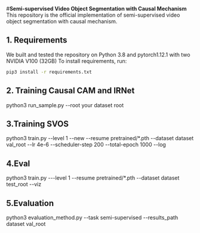 #**Semi-supervised Video Object Segmentation with Causal Mechanism**
This repository is the official implementation of semi-supervised video object segmentation with causal mechanism.
## 1. Requirements
We built and tested the repository on Python 3.8 and pytorch1.12.1 with two NVIDIA V100 (32GB) 
To install requirements, run:
```bash
pip3 install -r requirements.txt
```
## 2. Training Causal CAM and IRNet
python3 run_sample.py --root your dataset root

## 3.Training SVOS
python3 train.py --level 1 --new --resume pretrained/*.pth --dataset dataset val_root --lr 4e-6 --scheduler-step 200 --total-epoch 1000 --log

## 4.Eval 
python3 train.py ---level 1 --resume pretrained/*.pth --dataset dataset test_root --viz 

## 5.Evaluation 
python3 evaluation_method.py --task semi-supervised --results_path dataset val_root
